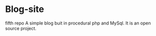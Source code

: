 # Blog-site
fifth repo
A simple blog buit in procedural php and MySql.
It is an open source project.

